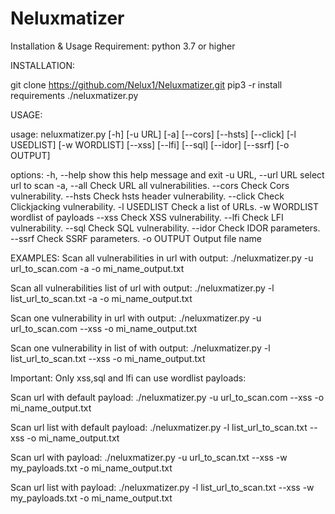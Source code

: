 # Neluxmatizer

Installation & Usage 
Requirement: python 3.7 or higher

INSTALLATION:

  git clone https://github.com/Nelux1/Neluxmatizer.git
  pip3 -r install requirements
  ./neluxmatizer.py

USAGE:

usage: neluxmatizer.py [-h] [-u URL] [-a] [--cors] [--hsts] [--click] [-l USEDLIST] [-w WORDLIST] [--xss] [--lfi] [--sql] [--idor] [--ssrf] [-o OUTPUT]

options:
  -h, --help         show this help message and exit
  -u URL, --url URL  select url to scan
  -a, --all          Check URL all vulnerabilities.
  --cors             Check Cors vulnerability.
  --hsts             Check hsts header vulnerability.
  --click            Check Clickjacking vulnerability.
  -l USEDLIST        Check a list of URLs.
  -w WORDLIST        wordlist of payloads
  --xss              Check XSS vulnerability.
  --lfi              Check LFI vulnerability.
  --sql              Check SQL vulnerability.
  --idor             Check IDOR parameters.
  --ssrf             Check SSRF parameters.
  -o OUTPUT          Output file name
 
EXAMPLES:
Scan all vulnerabilities in url with output:
   ./neluxmatizer.py -u url_to_scan.com -a -o mi_name_output.txt
 
Scan all vulnerabilities list of url with output:
   ./neluxmatizer.py -l list_url_to_scan.txt -a -o mi_name_output.txt
 
Scan one vulnerability in url with output:
   ./neluxmatizer.py -u url_to_scan.com --xss -o mi_name_output.txt
 
Scan one vulnerability in list of with output:
   ./neluxmatizer.py -l list_url_to_scan.txt --xss -o mi_name_output.txt
 
Important:
Only xss,sql and lfi can use wordlist payloads:

Scan url with default payload:
   ./neluxmatizer.py -u url_to_scan.com --xss -o mi_name_output.txt

Scan url list with default payload:
   ./neluxmatizer.py -l list_url_to_scan.txt --xss -o mi_name_output.txt

Scan url with payload:
   ./neluxmatizer.py -u url_to_scan.txt --xss -w my_payloads.txt -o mi_name_output.txt

Scan url list with payload:
   ./neluxmatizer.py -l list_url_to_scan.txt --xss -w my_payloads.txt -o mi_name_output.txt
